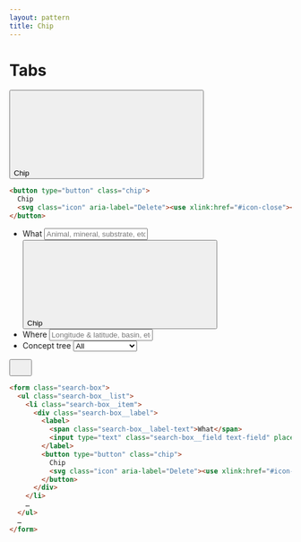 ```yaml
---
layout: pattern
title: Chip
---
```


<h1>Tabs</h1>

<div class="components-preview">

<button type="button" class="chip">
  Chip
  <svg class="icon" aria-label="Delete"><use xlink:href="#icon-close"></use></svg>
</button>

</div>

<div class="components-code" markdown="1">

```html
<button type="button" class="chip">
  Chip
  <svg class="icon" aria-label="Delete"><use xlink:href="#icon-close"></use></svg>
</button>
```

</div>





<div class="components-preview">
  <form class="search-box">
    <ul class="search-box__list">
      <li class="search-box__item">
        <div class="search-box__label">
          <label>
            <span class="search-box__label-text">What</span>
            <input type="text" class="search-box__field text-field" placeholder="Animal, mineral, substrate, etc" />
          </label>
          <button type="button" class="chip">
            Chip
            <svg class="icon" aria-label="Delete"><use xlink:href="#icon-close"></use></svg>
          </button>
        </div>
      </li>
      <li class="search-box__item">
        <label class="search-box__label">
          <span class="search-box__label-text">Where</span>
          <input type="text" class="search-box__field text-field" placeholder="Longitude & latitude, basin, etc" />
        </label>
      </li>
      <li class="search-box__item">
        <label class="search-box__label">
          <span class="search-box__label-text">Concept tree</span>
          <select><option>All</option><option>Coming soon…</option></select>
        </label>
      </li>
    </ul>
    <p class="search-box__submit">
      <button type="submit" class="button search-box__button">
        <svg aria-label="Search" class="icon icon--large" width="24" height="24">
          <use xlink:href="#icon-search"></use>
        </svg>
      </button>
    </p>
  </form>
</div>

<div class="components-code" markdown="1">

```html
<form class="search-box">
  <ul class="search-box__list">
    <li class="search-box__item">
      <div class="search-box__label">
        <label>
          <span class="search-box__label-text">What</span>
          <input type="text" class="search-box__field text-field" placeholder="Animal, mineral, substrate, etc" />
        </label>
        <button type="button" class="chip">
          Chip
          <svg class="icon" aria-label="Delete"><use xlink:href="#icon-close"></use></svg>
        </button>
      </div>
    </li>
    …
  </ul>
  …
</form>
```

</div>

